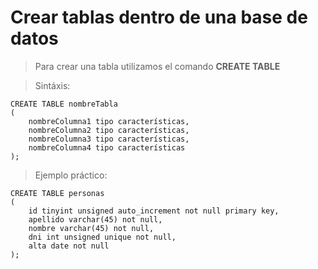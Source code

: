 # Crear tablas dentro de una base de datos

> Para crear una tabla utilizamos
> el comando **CREATE TABLE**

> Sintáxis: 

    CREATE TABLE nombreTabla  
    ( 
        nombreColumna1 tipo características,  
        nombreColumna2 tipo características,  
        nombreColumna3 tipo características,  
        nombreColumna4 tipo características 
    );

> Ejemplo práctico: 

    CREATE TABLE personas  
    (  
        id tinyint unsigned auto_increment not null primary key,   
        apellido varchar(45) not null,   
        nombre varchar(45) not null,   
        dni int unsigned unique not null,  
        alta date not null
    ); 